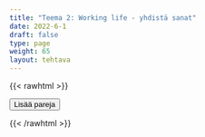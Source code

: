```yaml
---
title: "Teema 2: Working life - yhdistä sanat"
date: 2022-6-1
draft: false
type: page
weight: 65
layout: tehtava
---
```

{{< rawhtml >}}
<link rel="stylesheet" type="text/css" href="/css/yhdistely.css"/>
<div id="nappulat">
<button id="lisaa">
Lisää pareja
</button>
</div>
<div id="kaikki"></div>
<div id="tehtava" class="grid grid-cols-2">
 <div><ul id="terms"> </ul></div>
 <div><ul id="defs"> </ul></div>

</div>


<script> 
 
 //Execute a JavaScript immediately after a page has been loaded
window.onload = function() {

  //Data for terms and definitions. This can be stored in a separate .js file, in a JSON file or here in the main file
     var data = {
    terms: [{

     index: 0, text: 'applicant'
}, { index: 1, text: 'CEO, chief executive officer'
}, { index: 2, text: 'colleague, co-worker'
}, { index: 3, text: 'employee'
}, { index: 4, text: 'employer'
}, { index: 5, text: 'entrepreneur,'
}, { index: 6, text: 'self-employed'
}, { index: 7, text: 'factory worker'
}, { index: 8, text: 'foreman, superior'
}, { index: 9, text: 'management'
}, { index: 10, text: 'manager, director'
}, { index: 11, text: 'office worker'
}, { index: 12, text: 'pensioner'
}, { index: 13, text: 'personnel, staff'
}, { index: 14, text: 'subordinate'
}, { index: 15, text: 'supervisor'
}, { index: 16, text: 'temporary worker, temp'
}, { index: 17, text: 'trainee, apprentice, intern'
}, { index: 18, text: 'unemployed, jobless'
}, { index: 19, text: 'workforce, labour force'
}, { index: 20, text: 'application'
}, { index: 21, text: 'apply for a job'
}, { index: 22, text: 'curriculum vitae, CV, résumé'
}, { index: 23, text: 'job interview'
}, { index: 24, text: 'job offer'
}, { index: 25, text: 'reference'
}, { index: 26, text: 'vacancy, vacant position'
}, { index: 27, text: 'apprenticeship'
}, { index: 28, text: 'career'
}, { index: 29, text: 'certificate of employment'
}, { index: 30, text: 'collective bargaining agreement'
}, { index: 31, text: 'commission'
}, { index: 32, text: 'company, business, enterprise'
}, { index: 33, text: 'dismiss, give notice, make redundant'
}, { index: 34, text: 'earn'
}, { index: 35, text: 'fire someone'
}, { index: 36, text: 'flexitime, flexible hours'
}, { index: 37, text: 'fringe benefits, perks'
}, { index: 38, text: 'full-time job'
}, { index: 39, text: 'gig economy'
}, { index: 40, text: 'go on strike'
}, { index: 41, text: 'hire, employ, recruit'
}, { index: 42, text: 'hot desking'
}, { index: 43, text: 'hub'
}, { index: 44, text: 'hybrid work'
}, { index: 45, text: 'income'
}, { index: 46, text: 'in-person meeting'
}, { index: 47, text: 'in-service training'
}, { index: 48, text: 'job, occupation'
}, { index: 49, text: 'job centre, employment agency'
}, { index: 50, text: 'lay off (temporarily)'
}, { index: 51, text: 'leave of absence'
}, { index: 52, text: 'make a living, earn a living'
}, { index: 53, text: 'manual work'
}, { index: 54, text: 'moonlighting'
}, { index: 55, text: 'on-the-job training'
}, { index: 56, text: 'on-site work'
}, { index: 57, text: 'open-plan office'
}, { index: 58, text: 'orientation'
}, { index: 59, text: 'overtime bonus'
}, { index: 60, text: 'part-time work'
}, { index: 61, text: 'pay, salary, wages'
}, { index: 62, text: 'pay rise'
}, { index: 63, text: 'pension'
}, { index: 64, text: 'permanent job'
}, { index: 65, text: 'piecework'
}, { index: 66, text: 'post'
}, { index: 67, text: 'premises'
}, { index: 68, text: 'production line'
}, { index: 69, text: 'profession'
}, { index: 70, text: 'promotion'
}, { index: 71, text: 'qualify'
}, { index: 72, text: 'remote meeting'
}, { index: 73, text: 'remote work'
}, { index: 74, text: 'resign, quit'
}, { index: 75, text: 'retire'
}, { index: 76, text: 'retirement'
}, { index: 77, text: 'rota'
}, { index: 78, text: 'salary increment'
}, { index: 79, text: 'service industries'
}, { index: 80, text: 'shift work'
}, { index: 81, text: 'short-term contract, temporary job'
}, { index: 82, text: 'sick leave'
}, { index: 83, text: 'strike'
}, { index: 84, text: 'supervise'
}, { index: 85, text: 'trade union'
}, { index: 86, text: 'unemployment'
}, { index: 87, text: 'unemployment benefit, dole (money) (BrE)'
}, { index: 88, text: 'volunteering, volunteer work'
}, { index: 89, text: 'work conditions'
}, { index: 90, text: 'work contract'
}, { index: 91, text: 'working hours'
}, { index: 92, text: 'work practice, internship'
}, { index: 93, text: 'work overtime'
}, { index: 94, text: 'work shifts'
}, { index: 95, text: 'zero-hour contract'


},

    ],
    definitions: [{    
     index: 0, text: 'hakija'
}, { index: 1, text: 'toimitusjohtaja'
}, { index: 2, text: 'työkaveri'
}, { index: 3, text: 'työntekijä'
}, { index: 4, text: 'työnantaja'
}, { index: 5, text: 'yrittäjä'
}, { index: 6, text: 'tehdastyöntekijä'
}, { index: 7, text: 'esihenkilö'
}, { index: 8, text: 'johto'
}, { index: 9, text: 'johtaja, pomo'
}, { index: 10, text: 'toimistotyöntekijä'
}, { index: 11, text: 'eläkeläinen'
}, { index: 12, text: 'henkilökunta'
}, { index: 13, text: 'alainen'
}, { index: 14, text: 'työnjohtaja, tarkastaja, esihenkilö'
}, { index: 15, text: 'tilapäistyöntekijä'
}, { index: 16, text: 'harjoittelija'
}, { index: 17, text: 'työtön'
}, { index: 18, text: 'työvoima, henkilöstö'
}, { index: 19, text: 'hakemus'
}, { index: 20, text: 'hakea työpaikkaa'
}, { index: 21, text: 'ansioluettelo'
}, { index: 22, text: 'työpaikkahaastattelu'
}, { index: 23, text: 'työtarjous'
}, { index: 24, text: 'suositus'
}, { index: 25, text: 'avoin työpaikka'
}, { index: 26, text: 'oppisopimus'
}, { index: 27, text: 'ura'
}, { index: 28, text: 'työtodistus'
}, { index: 29, text: 'työehtosopimus'
}, { index: 30, text: 'provisiopalkka'
}, { index: 31, text: 'yhtiö, yritys'
}, { index: 32, text: 'irtisanoa'
}, { index: 33, text: 'ansaita'
}, { index: 34, text: 'antaa potkut'
}, { index: 35, text: 'liukuva työaika'
}, { index: 36, text: 'luontoisedut'
}, { index: 37, text: 'kokopäivätyö'
}, { index: 38, text: 'keikkatalous'
}, { index: 39, text: 'mennä lakkoon'
}, { index: 40, text: 'palkata'
}, { index: 41, text: 'työpisteiden jakaminen'
}, { index: 42, text: 'yhteisöllinen työtila'
}, { index: 43, text: 'monipaikkainen työ, hybridityö'
}, { index: 44, text: 'tulot, ansio'
}, { index: 45, text: 'lähikokous'
}, { index: 46, text: 'täydennyskoulutus'
}, { index: 47, text: 'ammatti'
}, { index: 48, text: 'TE-toimisto (työ- ja elinkeinotoimisto)'
}, { index: 49, text: 'lomauttaa'
}, { index: 50, text: 'virkavapaa'
}, { index: 51, text: 'ansaita elantonsa'
}, { index: 52, text: 'ruumiillinen, käsin tehty työ'
}, { index: 53, text: 'pimeä työ'
}, { index: 54, text: 'työpaikkakoulutus'
}, { index: 55, text: 'lähityö'
}, { index: 56, text: 'avokonttori'
}, { index: 57, text: 'perehdyttäminen'
}, { index: 58, text: 'ylityökorvaus'
}, { index: 59, text: 'osa-aikatyö'
}, { index: 60, text: 'palkka'
}, { index: 61, text: 'palkankorotus'
}, { index: 62, text: 'eläke'
}, { index: 63, text: 'vakituinen työpaikka'
}, { index: 64, text: 'urakkatyö'
}, { index: 65, text: 'virka'
}, { index: 66, text: 'toimitilat'
}, { index: 67, text: 'tuotantolinja'
}, { index: 68, text: 'akateeminen ammatti'
}, { index: 69, text: 'ylennys'
}, { index: 70, text: 'pätevöityä'
}, { index: 71, text: 'etäkokous'
}, { index: 72, text: 'etätyö'
}, { index: 73, text: 'irtisanoutua, erota'
}, { index: 74, text: 'jäädä eläkkeelle'
}, { index: 75, text: 'eläköityminen'
}, { index: 76, text: 'työvuorolista'
}, { index: 77, text: 'palkanlisä'
}, { index: 78, text: 'palvelualat'
}, { index: 79, text: 'vuorotyö'
}, { index: 80, text: 'pätkätyö, väliaikainen työ, keikkatyö'
}, { index: 81, text: 'sairausloma'
}, { index: 82, text: 'lakko'
}, { index: 83, text: 'valvoa, ohjata, johtaa'
}, { index: 84, text: 'ammattiyhdistys, palkansaajajärjestö'
}, { index: 85, text: 'työttömyys'
}, { index: 86, text: 'työttömyyskorvaus'
}, { index: 87, text: 'vapaaehtoistyö'
}, { index: 88, text: 'työolosuhteet'
}, { index: 89, text: 'työsopimus'
}, { index: 90, text: 'työaika'
}, { index: 91, text: 'työharjoittelu'
}, { index: 92, text: 'tehdä ylitöitä'
}, { index: 93, text: 'tehdä vuorotyötä'
}, { index: 94, text: 'nollatuntisopimus'


},

    ],
    //this creates matches for indexes. This is a sort of an Answer Sheet
    pairs: {
      0: 0,
      1: 1,
      2: 2,
      3: 3,
      4: 4,
      5: 5,
      6: 6,
      7: 7,
      8: 8,
      9: 9,
      10: 10,
      11: 11,
      12: 12,
      13: 13,
      14: 14,
      15: 15,
      16: 16,
      17: 17,
      18: 18,
      19: 19,
      20: 20,
      21: 21,
      22: 22,
      23: 23,
      24: 24,
      25: 25,
      26: 26,
      27: 27,
      28: 28,
      29: 29,
      30: 30,
      31: 31,
      32: 32,
      33: 33,
      34: 34,
      35: 35,
      36: 36,
      37: 37,
      38: 38,
      39: 39,
      40: 40,
      41: 41,
      42: 42,
      43: 43,
      44: 44,
      45: 45,
      46: 46,
      47: 47,
      48: 48,
      49: 49,
      50: 50,
      51: 51,
      52: 52,
      53: 53,
      54: 54,
      55: 55,
      56: 56,
      57: 57,
      58: 58,
      59: 59,
      60: 60,
      61: 61,
      62: 62,
      63: 63,
      64: 64,
      65: 65,
      66: 66,
      67: 67,
      68: 68,
      69: 69,
      70: 70,
      71: 71,
      72: 72,
      73: 73,
      74: 74,
      75: 75,
      76: 76,
      77: 77,
      78: 78,
      79: 79,
      80: 80,
      81: 81,
      82: 82,
      83: 83,
      84: 84,
      85: 85,
      86: 86,
      87: 87,
      88: 88,
      89: 89,
      90: 90,
      91: 91,
      92: 92,
      93: 93,
      94: 94,
      95: 95,
    }
  };
    
for (var a=[],i=0;i<96;++i) a[i]=i;

function shufflee(array) {
  var tmp, current, top = array.length;
  if(top) while(--top) {
    current = Math.floor(Math.random() * (top + 1));
    tmp = array[current];
    array[current] = array[top];
    array[top] = tmp;
  }
  return array;
}

a = shufflee(a);
  

  var selectedTerm = null, //to make sure none is selected onload
    selectedDef = null,
    termsContainer = document.querySelector("#terms"), //list of terms
    defsContainer = document.querySelector("#defs"); //list of definitions

  //This function takes two arguments, that is one term and one def to compare if they match. It returns True or False after compairing values of the "pairs" object property.     
  function isMatch(termIndex, defIndex) {
    return data.pairs[termIndex] === defIndex;
  }

  //This function adds HTML elements and content to the specified container (UL).
  function createListHTML(list, container) {
    container.innerHTML = ""; //first, clean up any existing LI elements
    for (var i = 0; i < 63; i++) {
      container.innerHTML = container.innerHTML + "<li data-index='" + list[i]["index"] + "'>" + "<span>" + list[i]["text"] + "</span>" + "</li>";

    }
  }

function addCSS(css){
  var elem=document.createElement('style');
  if(elem.styleSheet && !elem.sheet)elem.styleSheet.cssText=css;
  else elem.appendChild(document.createTextNode(css));
  document.getElementsByTagName('head')[0].appendChild(elem); 
}

  createListHTML(data.terms, termsContainer);
  createListHTML(data.definitions, defsContainer);

  //listen for a "click" event on a list of Terms and store the clicked object in the target object
  termsContainer.addEventListener("click", function(e) {
    var target = e.target.parentNode;
    if (target.className === "score")
      return;
    var termIndex = Number(target.getAttribute("data-index"));
    //the condition is that only one LI can be selected
    if (selectedTerm !== null && selectedTerm !== termIndex) {
      termsContainer.querySelector("li[data-index='" + selectedTerm + "']").removeAttribute("data-selected");
    }

    //deletion of the decoration
    if (target.hasAttribute("data-selected")) {
      target.removeAttribute("data-selected");
      selectedTerm = null;
    }
    //selecting on click	
    else {
      target.setAttribute("data-selected", true);
      selectedTerm = termIndex;
    }

    if (selectedTerm !== null && selectedDef !== null) {
      var term = document.querySelector("#terms [data-index='" + selectedTerm + "']");
      var def = document.querySelector("#defs [data-index='" + selectedDef + "']");
      if (isMatch(selectedTerm, selectedDef)) {
				term.className = "score";
        def.className = "score";
  			numero++;
   			term.style.order = (numero);
   			def.style.order = (numero);
            }
      selectedTerm = null;
      selectedDef = null;
      term.removeAttribute("data-selected");
      def.removeAttribute("data-selected");
			    }
  })

  defsContainer.addEventListener("click", function(e) {
    var target = e.target.parentNode;
    if (target.className === "score")
      return;
    var defIndex = Number(target.getAttribute("data-index"));
    var defText = Number(target.getAttribute("data-index"))

    if (selectedDef !== null && selectedDef !== defIndex) {
      defsContainer.querySelector("li[data-index='" + selectedDef + "']").removeAttribute("data-selected");
    }

    if (target.hasAttribute("data-selected"))
      target.removeAttribute("data-selected");
    else
      target.setAttribute("data-selected", true);
    selectedDef = Number(target.getAttribute("data-index"));
    if (selectedTerm !== null && selectedDef !== null) {
      //var term = document.querySelector("#terms [data-index='"+selectedTerm+"']");
      var term = termsContainer.querySelector("[data-index='" + selectedTerm + "']");
      //var def = document.querySelector("#defs [data-index='"+selectedDef+"']");
      var def = defsContainer.querySelector("[data-index='" + selectedDef + "']");
      if (isMatch(selectedTerm, selectedDef)) {
				term.className = "score";
        def.className = "score";
  			numero++;
   			term.style.order = (numero);
   			def.style.order = (numero);
       }
      
      selectedTerm = null; //poista napautusten valinta
      selectedDef = null; //poista napautusten valinta
      term.removeAttribute("data-selected");
      def.removeAttribute("data-selected");
    }
  })

  function shuffle() {
    randomSort(data.terms)
    randomSort(data.definitions)
    createListHTML(data.terms, termsContainer)
    createListHTML(data.definitions, defsContainer)
    addCSS("div#tehtava li[data-index]{display: none;}")
    addCSS("div#tehtava li[data-index='" + a[0] + "']{display: flex;}")
		addCSS("div#tehtava li[data-index='" + a[1] + "']{display: flex;}")
    addCSS("div#tehtava li[data-index='" + a[2] + "']{display: flex;}")
    addCSS("div#tehtava li[data-index='" + a[3] + "']{display: flex;}")
    addCSS("div#tehtava li[data-index='" + a[4] + "']{display: flex;}")
    addCSS("div#tehtava li[data-index='" + a[5] + "']{display: flex;}")
  }
  
  
  
  function randomSort(array) {
    var currentIndex = array.length,
      temporaryValue, randomIndex;

    // While there remain elements to shuffle...

    while (currentIndex !== 0) {

      // Pick a remaining element...
      randomIndex = Math.floor(Math.random() * currentIndex);
      currentIndex -= 1;

      // And swap it with the current element. SWAP
      temporaryValue = array[currentIndex];
      array[currentIndex] = array[randomIndex];
      array[randomIndex] = temporaryValue;
    }

    return array;
  }

  shuffle(); 
  
document.getElementById("lisaa").addEventListener("click", function() {
        h++;
        addCSS("div#tehtava li[data-index='" + a[h] + "']{display: flex;}")
				h++;
        addCSS("div#tehtava li[data-index='" + a[h] + "']{display: flex;}")
				h++;
        addCSS("div#tehtava li[data-index='" + a[h] + "']{display: flex;}")
				h++;
        addCSS("div#tehtava li[data-index='" + a[h] + "']{display: flex;}")
				h++;
        addCSS("div#tehtava li[data-index='" + a[h] + "']{display: flex;}")
				h++;
        addCSS("div#tehtava li[data-index='" + a[h] + "']{display: flex;}")
if(h>92){$("#kaikki").html("Kaikki lisätty jo!"); }      })
  }

var numero = 0;
var h = 6;
</script>
{{< /rawhtml >}}